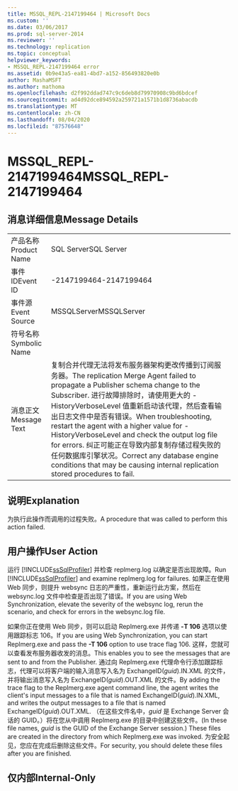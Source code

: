 ```yaml
---
title: MSSQL_REPL-2147199464 | Microsoft Docs
ms.custom: ''
ms.date: 03/06/2017
ms.prod: sql-server-2014
ms.reviewer: ''
ms.technology: replication
ms.topic: conceptual
helpviewer_keywords:
- MSSQL_REPL-2147199464 error
ms.assetid: 0b9e43a5-ea81-4bd7-a152-856493820e0b
author: MashaMSFT
ms.author: mathoma
ms.openlocfilehash: d2f992ddad747c9c6deb8d79970908c9bd6bdcef
ms.sourcegitcommit: ad4d92dce894592a259721a1571b1d8736abacdb
ms.translationtype: MT
ms.contentlocale: zh-CN
ms.lasthandoff: 08/04/2020
ms.locfileid: "87576648"
---
```

# <a name="mssql_repl-2147199464"></a><span data-ttu-id="d529f-102">MSSQL_REPL-2147199464</span><span class="sxs-lookup"><span data-stu-id="d529f-102">MSSQL_REPL-2147199464</span></span>
    
## <a name="message-details"></a><span data-ttu-id="d529f-103">消息详细信息</span><span class="sxs-lookup"><span data-stu-id="d529f-103">Message Details</span></span>  
  
|||  
|-|-|  
|<span data-ttu-id="d529f-104">产品名称</span><span class="sxs-lookup"><span data-stu-id="d529f-104">Product Name</span></span>|<span data-ttu-id="d529f-105">SQL Server</span><span class="sxs-lookup"><span data-stu-id="d529f-105">SQL Server</span></span>|  
|<span data-ttu-id="d529f-106">事件 ID</span><span class="sxs-lookup"><span data-stu-id="d529f-106">Event ID</span></span>|<span data-ttu-id="d529f-107">-2147199464</span><span class="sxs-lookup"><span data-stu-id="d529f-107">-2147199464</span></span>|  
|<span data-ttu-id="d529f-108">事件源</span><span class="sxs-lookup"><span data-stu-id="d529f-108">Event Source</span></span>|<span data-ttu-id="d529f-109">MSSQLServer</span><span class="sxs-lookup"><span data-stu-id="d529f-109">MSSQLServer</span></span>|  
|<span data-ttu-id="d529f-110">符号名称</span><span class="sxs-lookup"><span data-stu-id="d529f-110">Symbolic Name</span></span>||  
|<span data-ttu-id="d529f-111">消息正文</span><span class="sxs-lookup"><span data-stu-id="d529f-111">Message Text</span></span>|<span data-ttu-id="d529f-112">复制合并代理无法将发布服务器架构更改传播到订阅服务器。</span><span class="sxs-lookup"><span data-stu-id="d529f-112">The replication Merge Agent failed to propagate a Publisher schema change to the Subscriber.</span></span> <span data-ttu-id="d529f-113">进行故障排除时，请使用更大的 -HistoryVerboseLevel 值重新启动该代理，然后查看输出日志文件中是否有错误。</span><span class="sxs-lookup"><span data-stu-id="d529f-113">When troubleshooting, restart the agent with a higher value for -HistoryVerboseLevel and check the output log file for errors.</span></span> <span data-ttu-id="d529f-114">纠正可能正在导致内部复制存储过程失败的任何数据库引擎状况。</span><span class="sxs-lookup"><span data-stu-id="d529f-114">Correct any database engine conditions that may be causing internal replication stored procedures to fail.</span></span>|  
  
## <a name="explanation"></a><span data-ttu-id="d529f-115">说明</span><span class="sxs-lookup"><span data-stu-id="d529f-115">Explanation</span></span>  
 <span data-ttu-id="d529f-116">为执行此操作而调用的过程失败。</span><span class="sxs-lookup"><span data-stu-id="d529f-116">A procedure that was called to perform this action failed.</span></span>  
  
## <a name="user-action"></a><span data-ttu-id="d529f-117">用户操作</span><span class="sxs-lookup"><span data-stu-id="d529f-117">User Action</span></span>  
 <span data-ttu-id="d529f-118">运行 [!INCLUDE[ssSqlProfiler](../../includes/sssqlprofiler-md.md)] 并检查 replmerg.log 以确定是否出现故障。</span><span class="sxs-lookup"><span data-stu-id="d529f-118">Run [!INCLUDE[ssSqlProfiler](../../includes/sssqlprofiler-md.md)] and examine replmerg.log for failures.</span></span> <span data-ttu-id="d529f-119">如果正在使用 Web 同步，则提升 websync 日志的严重性，重新运行此方案，然后在 websync.log 文件中检查是否出现了错误。</span><span class="sxs-lookup"><span data-stu-id="d529f-119">If you are using Web Synchronization, elevate the severity of the websync log, rerun the scenario, and check for errors in the websync.log file.</span></span>  
  
 <span data-ttu-id="d529f-120">如果你正在使用 Web 同步，则可以启动 Replmerg.exe 并传递 **-T 106** 选项以使用跟踪标志 106。</span><span class="sxs-lookup"><span data-stu-id="d529f-120">If you are using Web Synchronization, you can start Replmerg.exe and pass the **-T 106** option to use trace flag 106.</span></span> <span data-ttu-id="d529f-121">这样，您就可以查看发布服务器收发的消息。</span><span class="sxs-lookup"><span data-stu-id="d529f-121">This enables you to see the messages that are sent to and from the Publisher.</span></span> <span data-ttu-id="d529f-122">通过向 Replmerg.exe 代理命令行添加跟踪标志，代理可以将客户端的输入消息写入名为 ExchangeID(*guid*).IN.XML 的文件，并将输出消息写入名为 ExchangeID(*guid*).OUT.XML 的文件。</span><span class="sxs-lookup"><span data-stu-id="d529f-122">By adding the trace flag to the Replmerg.exe agent command line, the agent writes the client's input messages to a file that is named ExchangeID(*guid*).IN.XML, and writes the output messages to a file that is named ExchangeID(*guid*).OUT.XML.</span></span> <span data-ttu-id="d529f-123">（在这些文件名中，*guid* 是 Exchange Server 会话的 GUID。）将在您从中调用 Replmerg.exe 的目录中创建这些文件。</span><span class="sxs-lookup"><span data-stu-id="d529f-123">(In these file names, *guid* is the GUID of the Exchange Server session.) These files are created in the directory from which Replmerg.exe was invoked.</span></span> <span data-ttu-id="d529f-124">为安全起见，您应在完成后删除这些文件。</span><span class="sxs-lookup"><span data-stu-id="d529f-124">For security, you should delete these files after you are finished.</span></span>  
  
## <a name="internal-only"></a><span data-ttu-id="d529f-125">仅内部</span><span class="sxs-lookup"><span data-stu-id="d529f-125">Internal-Only</span></span>  
  
